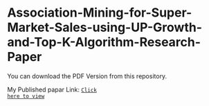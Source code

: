 # Association-Mining-for-Super-Market-Sales-using-UP-Growth-and-Top-K-Algorithm-Research-Paper

You can download the PDF Version from this repository. 
<br>

My Published papar Link: 
<a href="https://www.itm-conferences.org/articles/itmconf/abs/2020/02/itmconf_icacc2020_03012/itmconf_icacc2020_03012.html" target="_blank"><code>Click here to view</code></a>
